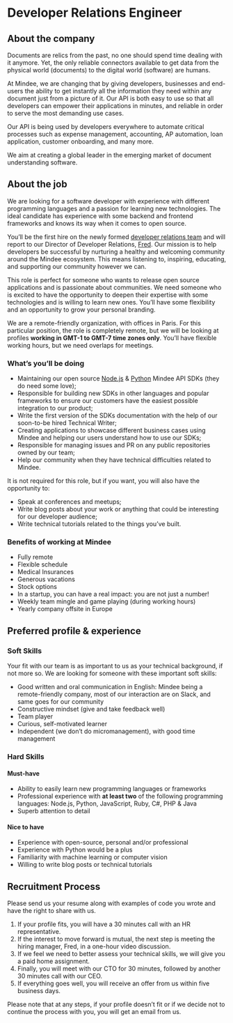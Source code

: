 # Developer Relations Engineer

## About the company

Documents are relics from the past, no one should spend time dealing with it anymore. Yet, the only reliable connectors available to get data from the physical world (documents) to the digital world (software) are humans.

At Mindee, we are changing that by giving developers, businesses and end-users the ability to get instantly all the information they need within any document just from a picture of it. Our API is both easy to use so that all developers can empower their applications in minutes, and reliable in order to serve the most demanding use cases.

Our API is being used by developers everywhere to automate critical processes such as expense management, accounting, AP automation, loan application, customer onboarding, and many more.

We aim at creating a global leader in the emerging market of document understanding software.

## About the job

We are looking for a software developer with experience with different programming languages and a passion for learning new technologies. The ideal candidate has experience with some backend and frontend frameworks and knows its way when it comes to open source.

You’ll be the first hire on the newly formed [developer relations team](https://github.com/mindee/devrel) and will report to our Director of Developer Relations, [Fred](https://www.linkedin.com/in/fredericharper). Our mission is to help developers be successful by nurturing a healthy and welcoming community around the Mindee ecosystem. This means listening to, inspiring, educating, and supporting our community however we can.

This role is perfect for someone who wants to release open source applications and is passionate about communities. We need someone who is excited to have the opportunity to deepen their expertise with some technologies and is willing to learn new ones. You’ll have some flexibility and an opportunity to grow your personal branding.

We are a remote-friendly organization, with offices in Paris. For this particular position, the role is completely remote, but we will be looking at profiles **working in GMT-1 to GMT-7 time zones only**. You’ll have flexible working hours, but we need overlaps for meetings.

### What’s you’ll be doing

* Maintaining our open source [Node.js](https://github.com/mindee/mindee-api-nodejs) & [Python](https://github.com/mindee/mindee-api-python) Mindee API SDKs (they do need some love);
* Responsible for building new SDKs in other languages and popular frameworks to ensure our customers have the easiest possible integration to our product;
* Write the first version of the SDKs documentation with the help of our soon-to-be hired Technical Writer;
* Creating applications to showcase different business cases using Mindee and helping our users understand how to use our SDKs;
* Responsible for managing issues and PR on any public repositories owned by our team;
* Help our community when they have technical difficulties related to Mindee.

It is not required for this role, but if you want, you will also have the opportunity to:

* Speak at conferences and meetups;
* Write blog posts about your work or anything that could be interesting for our developer audience;
* Write technical tutorials related to the things you’ve built.

### Benefits of working at Mindee

* Fully remote
* Flexible schedule
* Medical Insurances
* Generous vacations
* Stock options
* In a startup, you can have a real impact: you are not just a number!
* Weekly team mingle and game playing (during working hours)
* Yearly company offsite in Europe

## Preferred profile & experience

### Soft Skills

Your fit with our team is as important to us as your technical background, if not more so. We are looking for someone with these important soft skills:

* Good written and oral communication in English: Mindee being a remote-friendly company, most of our interaction are on Slack, and same goes for our community
* Constructive mindset (give and take feedback well)
* Team player
* Curious, self-motivated learner
* Independent (we don’t do micromanagement), with good time management

### Hard Skills

#### Must-have

* Ability to easily learn new programming languages or frameworks
* Professional experience with **at least two** of the following programming languages: Node.js, Python, JavaScript, Ruby, C#, PHP & Java
* Superb attention to detail

#### Nice to have

* Experience with open-source, personal and/or professional
* Experience with Python would be a plus
* Familiarity with machine learning or computer vision
* Willing to write blog posts or technical tutorials

## Recruitment Process

Please send us your resume along with examples of code you wrote and have the right to share with us.

1. If your profile fits, you will have a 30 minutes call with an HR representative.
2. If the interest to move forward is mutual, the next step is meeting the hiring manager, Fred, in a one-hour video discussion.
3. If we feel we need to better assess your technical skills, we will give you a paid home assignment.
4. Finally, you will meet with our CTO for 30 minutes, followed by another 30 minutes call with our CEO.
5. If everything goes well, you will receive an offer from us within five business days.

Please note that at any steps, if your profile doesn’t fit or if we decide not to continue the process with you, you will get an email from us.
